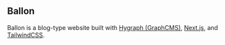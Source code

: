 ## Ballon 

Ballon is a blog-type website built with [Hygraph (GraphCMS)](https://hygraph.com/), [Next.js](https://nextjs.org/), and [TailwindCSS](https://tailwindcss.com).